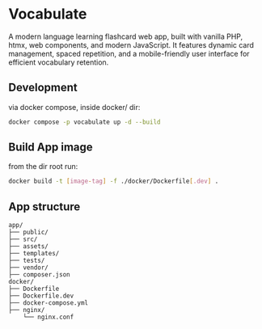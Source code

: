 # Vocabulate
A modern language learning flashcard web app, built with vanilla PHP, htmx, web components, and modern JavaScript. It features dynamic card management, spaced repetition, and a mobile-friendly user interface for efficient vocabulary retention.

## Development
via docker compose, inside docker/ dir:
```bash
docker compose -p vocabulate up -d --build

```


## Build App image
from the dir root run:

```bash
docker build -t [image-tag] -f ./docker/Dockerfile[.dev] .
```

## App structure
```
app/
├── public/
├── src/
├── assets/
├── templates/
├── tests/
├── vendor/
├── composer.json
docker/
├── Dockerfile
├── Dockerfile.dev
├── docker-compose.yml
├── nginx/
    └── nginx.conf

```
